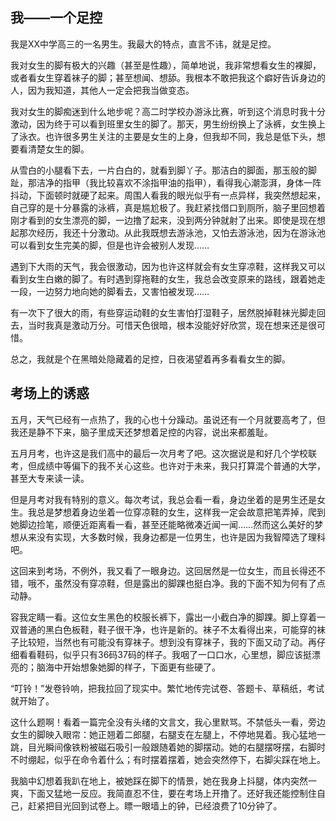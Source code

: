 ## 我——一个足控

我是XX中学高三的一名男生。我最大的特点，直言不讳，就是足控。

我对女生的脚有极大的兴趣（甚至是性趣），简单地说，我非常想看女生的裸脚，或者看女生穿着袜子的脚；甚至想闻、想舔。我根本不敢把我这个癖好告诉身边的人，因为我知道，其他人一定会把我当做变态。

我对女生的脚痴迷到什么地步呢？高二时学校办游泳比赛，听到这个消息时我十分激动，因为终于可以看到班里女生的脚了。那天，男生纷纷换上了泳裤，女生换上了泳衣。也许很多男生关注的主要是女生的上身，但我却不同，我总是低下头，想要看清楚女生的脚。

从雪白的小腿看下去，一片白白的，就看到脚丫子。那洁白的脚面，那玉般的脚趾，那洁净的指甲（我比较喜欢不涂指甲油的指甲），看得我心潮澎湃，身体一阵抖动，下面顿时就硬了起来。周围人看我的眼光似乎有一点异样，我突然想起来，自己穿的是十分暴露的泳裤，真是尴尬极了。我赶紧找借口到厕所，脑子里回想着刚才看到的女生漂亮的脚，一边撸了起来，没到两分钟就射了出来。即使是现在想起那次经历，我还十分激动。从此我既想去游泳池，又怕去游泳池，因为在游泳池可以看到女生完美的脚，但是也许会被别人发现……

遇到下大雨的天气，我会很激动，因为也许这样就会有女生穿凉鞋，这样我又可以看到女生白嫩的脚了。有时遇到穿拖鞋的女生，我总会改变原来的路线，跟着她走一段，一边努力地向她的脚看去，又害怕被发现……

有一次下了很大的雨，有些穿运动鞋的女生害怕打湿鞋子，居然脱掉鞋袜光脚走回去，当时我真是激动万分。可惜天色很暗，根本没能好好欣赏，现在想来还是很可惜。

总之，我就是个在黑暗处隐藏着的足控，日夜渴望着再多看看女生的脚。

## 考场上的诱惑

五月，天气已经有一点热了，我的心也十分躁动。虽说还有一个月就要高考了，但我还是静不下来，脑子里成天还梦想着足控的内容，说出来都羞耻。

五月月考，也许这是我们高中的最后一次月考了吧。这次据说是和好几个学校联考，但成绩中等偏下的我不关心这些。也许对于未来，我只打算混个普通的大学，甚至大专来读一读。

但是月考对我有特别的意义。每次考试，我总会看一看，身边坐着的是男生还是女生。我总是梦想着身边坐着一位穿凉鞋的女生，这样我一定会故意把笔弄掉，爬到她脚边捡笔，顺便近距离看一看，甚至还能略微凑近闻一闻……然而这么美好的梦想从来没有实现，大多数时候，我身边都是一位男生，也许是因为我智障选了理科吧。

这回来到考场，不例外，我又看了一眼身边。这回居然是一位女生，而且长得还不错，哦不，虽然没有穿凉鞋，但是露出的脚踝也挺白净。我的下面不知为何有了点动静。

容我定睛一看。这位女生黑色的校服长裤下，露出一小截白净的脚踝。脚上穿着一双普通的黑白色板鞋，鞋子很干净，也许是新的。袜子不太看得出来，可能穿的袜子比较短，当然也有可能没有穿袜子。想到没有穿袜子，我的下面又动了动。再仔细看看鞋码，似乎只有36码37码的样子。我咽了一口口水，心里想，脚应该挺漂亮的；脑海中开始想象她脚的样子，下面更有些硬了。

“叮铃！”发卷铃响，把我拉回了现实中。繁忙地传完试卷、答题卡、草稿纸，考试就开始了。

这什么题啊！看着一篇完全没有头绪的文言文，我心里默骂。不禁低头一看，旁边女生的脚映入眼帘：她正翘着二郎腿，右腿支在左腿上，不停地晃着。我心猛地一跳，目光瞬间像铁粉被磁石吸引一般跟随着她的脚摆动。她的右腿摆呀摆，右脚时不时绷起，似乎在命令着什么；有时摆着摆着，她会突然停下，右脚尖踩在地上。

我脑中幻想着我趴在地上，被她踩在脚下的情景，她在我身上抖腿，体内突然一爽，下面又猛地一反应。我简直忍不住，要在考场上开撸了。还好我还能控制住自己，赶紧把目光回到试卷上。瞟一眼墙上的钟，已经浪费了10分钟了。

